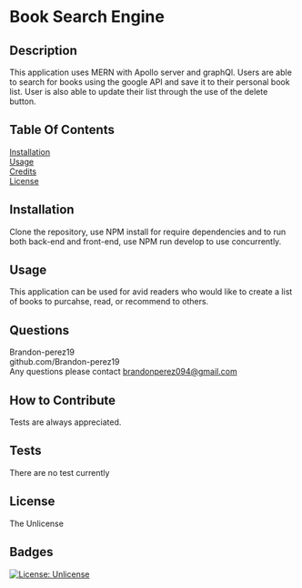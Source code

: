 
  # Book Search Engine

  ## Description <br>
  This application uses MERN with Apollo server and graphQl. Users are able to search for books using the google API and save it to their personal book list. User is also able to update their list through the use of the delete button.

  ## Table Of Contents <br>
  [Installation](#installation) <br>
  [Usage](#usage) <br>
  [Credits](#credits) <br>
  [License](#license)

  ## Installation <br>
  Clone the repository, use NPM install for require dependencies and to run both back-end and front-end, use NPM run develop to use concurrently.

  ## Usage <br>
  This application can be used for avid readers who would like to create a list of books to purcahse, read, or recommend to others. 

  ## Questions <br>
  Brandon-perez19 <br>
  github.com/Brandon-perez19 <br>
  Any questions please contact brandonperez094@gmail.com <br>

  ## How to Contribute <br>
  Tests are always appreciated.

  ## Tests <br>
  There are no test currently
  
  ## License <br>
  The Unlicense <br>
  
  ## Badges <br>
  [![License: Unlicense](https://img.shields.io/badge/license-Unlicense-blue.svg)](http://unlicense.org/) <br>
  